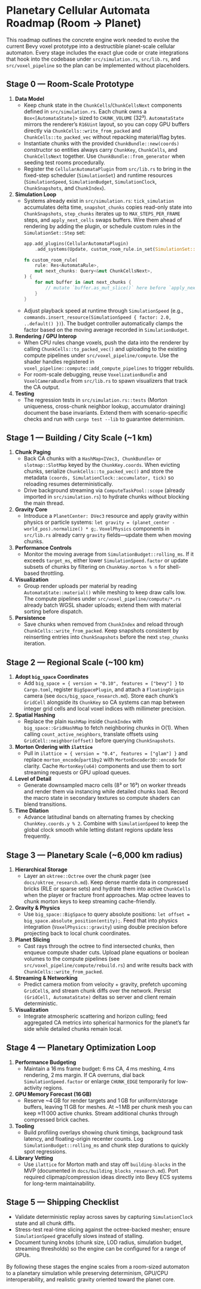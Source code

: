 # Planetary Cellular Automata Roadmap (Room → Planet)

This roadmap outlines the concrete engine work needed to evolve the current Bevy voxel prototype into a destructible planet-scale cellular automaton. Every stage includes the exact glue code or crate integrations that hook into the codebase under `src/simulation.rs`, `src/lib.rs`, and `src/voxel_pipeline` so the plan can be implemented without placeholders.

## Stage 0 — Room-Scale Prototype
1. **Data Model**
   - Keep chunk state in the `ChunkCells`/`ChunkCellsNext` components defined in `src/simulation.rs`. Each chunk owns a `Box<[AutomataState]>` sized to `CHUNK_VOLUME` (32³). `AutomataState` mirrors the renderer’s `R16Uint` layout, so you can copy GPU buffers directly via `ChunkCells::write_from_packed` and `ChunkCells::to_packed_vec` without repacking material/flag bytes.
   - Instantiate chunks with the provided `ChunkBundle::new(coords)` constructor so entities always carry `ChunkKey`, `ChunkCells`, and `ChunkCellsNext` together. Use `ChunkBundle::from_generator` when seeding test rooms procedurally.
   - Register the `CellularAutomataPlugin` from `src/lib.rs` to bring in the fixed-step scheduler (`SimulationSet`) and runtime resources (`SimulationSpeed`, `SimulationBudget`, `SimulationClock`, `ChunkSnapshots`, and `ChunkIndex`).
2. **Simulation Loop**
   - Systems already exist in `src/simulation.rs`: `tick_simulation` accumulates delta time, `snapshot_chunks` copies read-only state into `ChunkSnapshots`, `step_chunks` iterates up to `MAX_STEPS_PER_FRAME` steps, and `apply_next_cells` swaps buffers. Wire them ahead of rendering by adding the plugin, or schedule custom rules in the `SimulationSet::Step` set:
     ```rust
     app.add_plugins(CellularAutomataPlugin)
         .add_systems(Update, custom_room_rule.in_set(SimulationSet::Step));

     fn custom_room_rule(
         rule: Res<AutomataRule>,
         mut next_chunks: Query<&mut ChunkCellsNext>,
     ) {
         for mut buffer in &mut next_chunks {
             // mutate `buffer.as_mut_slice()` here before `apply_next_cells` runs
         }
     }
     ```
   - Adjust playback speed at runtime through `SimulationSpeed` (e.g., `commands.insert_resource(SimulationSpeed { factor: 2.0, ..default() })`). The budget controller automatically clamps the factor based on the moving average recorded in `SimulationBudget`.
3. **Rendering / GPU Interop**
   - When CPU rules change voxels, push the data into the renderer by calling `ChunkCells::to_packed_vec()` and uploading to the existing compute pipelines under `src/voxel_pipeline/compute`. Use the shader handles registered in `voxel_pipeline::compute::add_compute_pipelines` to trigger rebuilds.
   - For room-scale debugging, reuse `VoxelizationBundle` and `VoxelCameraBundle` from `src/lib.rs` to spawn visualizers that track the CA output.
4. **Testing**
   - The regression tests in `src/simulation.rs::tests` (Morton uniqueness, cross-chunk neighbor lookup, accumulator draining) document the base invariants. Extend them with scenario-specific checks and run with `cargo test --lib` to guarantee determinism.

## Stage 1 — Building / City Scale (~1 km)
1. **Chunk Paging**
   - Back CA chunks with a `HashMap<IVec3, ChunkBundle>` or `slotmap::SlotMap` keyed by the `ChunkKey.coords`. When evicting chunks, serialize `ChunkCells::to_packed_vec()` and store the metadata `(coords, SimulationClock::accumulator, tick)` so reloading resumes deterministically.
   - Drive background streaming via `ComputeTaskPool::scope` (already imported in `src/simulation.rs`) to hydrate chunks without blocking the main thread.
2. **Gravity Core**
   - Introduce a `PlanetCenter: DVec3` resource and apply gravity within physics or particle systems: `let gravity = (planet_center - world_pos).normalize() * g;`. `VoxelPhysics` components in `src/lib.rs` already carry `gravity` fields—update them when moving chunks.
3. **Performance Controls**
   - Monitor the moving average from `SimulationBudget::rolling_ms`. If it exceeds `target_ms`, either lower `SimulationSpeed.factor` or update subsets of chunks by filtering on `ChunkKey.morton % n` for shell-based throttling.
4. **Visualization**
   - Group render uploads per material by reading `AutomataState::material()` while meshing to keep draw calls low. The compute pipelines under `src/voxel_pipeline/compute/*.rs` already batch WGSL shader uploads; extend them with material sorting before dispatch.
5. **Persistence**
   - Save chunks when removed from `ChunkIndex` and reload through `ChunkCells::write_from_packed`. Keep snapshots consistent by reinserting entries into `ChunkSnapshots` before the next `step_chunks` iteration.

## Stage 2 — Regional Scale (~100 km)
1. **Adopt `big_space` Coordinates**
   - Add `big_space = { version = "0.10", features = ["bevy"] }` to `Cargo.toml`, register `BigSpacePlugin`, and attach a `FloatingOrigin` camera (see `docs/big_space_research.md`). Store each chunk’s `GridCell` alongside its `ChunkKey` so CA systems can map between integer grid cells and local voxel indices with millimeter precision.
2. **Spatial Hashing**
   - Replace the plain `HashMap` inside `ChunkIndex` with `big_space::GridHashMap` to fetch neighboring chunks in O(1). When calling `count_active_neighbors`, translate offsets using `GridCell::neighbor(offset)` before querying `ChunkSnapshots`.
3. **Morton Ordering with `ilattice`**
   - Pull in `ilattice = { version = "0.4", features = ["glam"] }` and replace `morton_encode`/`part1by2` with `MortonEncoder3D::encode` for clarity. Cache `MortonKey(u64)` components and use them to sort streaming requests or GPU upload queues.
4. **Level of Detail**
   - Generate downsampled macro cells (8³ or 16³) on worker threads and render them via instancing while detailed chunks load. Record the macro state in secondary textures so compute shaders can blend transitions.
5. **Time Dilation**
   - Advance latitudinal bands on alternating frames by checking `ChunkKey.coords.y % 2`. Combine with `SimulationSpeed` to keep the global clock smooth while letting distant regions update less frequently.

## Stage 3 — Planetary Scale (~6,000 km radius)
1. **Hierarchical Storage**
   - Layer an `oktree::Octree` over the chunk pager (see `docs/oktree_research.md`). Keep dense mantle data in compressed bricks (RLE or sparse sets) and hydrate them into active `ChunkCells` when the player or fracture front approaches. Map octree leaves to chunk morton keys to keep streaming cache-friendly.
2. **Gravity & Physics**
   - Use `big_space::BigSpace` to query absolute positions: `let offset = big_space.absolute_position(entity);`. Feed that into physics integration (`VoxelPhysics::gravity`) using double precision before projecting back to local chunk coordinates.
3. **Planet Slicing**
   - Cast rays through the octree to find intersected chunks, then enqueue compute shader cuts. Upload plane equations or boolean volumes to the compute pipelines (see `src/voxel_pipeline/compute/rebuild.rs`) and write results back with `ChunkCells::write_from_packed`.
4. **Streaming & Networking**
   - Predict camera motion from velocity + gravity, prefetch upcoming `GridCell`s, and stream chunk diffs over the network. Persist `(GridCell, AutomataState)` deltas so server and client remain deterministic.
5. **Visualization**
   - Integrate atmospheric scattering and horizon culling; feed aggregated CA metrics into spherical harmonics for the planet’s far side while detailed chunks remain local.

## Stage 4 — Planetary Optimization Loop
1. **Performance Budgeting**
   - Maintain a 16 ms frame budget: 6 ms CA, 4 ms meshing, 4 ms rendering, 2 ms margin. If CA overruns, dial back `SimulationSpeed.factor` or enlarge `CHUNK_EDGE` temporarily for low-activity regions.
2. **GPU Memory Forecast (16 GB)**
   - Reserve ~4 GB for render targets and 1 GB for uniform/storage buffers, leaving 11 GB for meshes. At ~1 MB per chunk mesh you can keep ≈11 000 active chunks. Stream additional chunks through compressed brick caches.
3. **Tooling**
   - Build profiling overlays showing chunk timings, background task latency, and floating-origin recenter counts. Log `SimulationBudget::rolling_ms` and chunk step durations to quickly spot regressions.
4. **Library Vetting**
   - Use `ilattice` for Morton math and stay off `building-blocks` in the MVP (documented in `docs/building_blocks_research.md`). Port required clipmap/compression ideas directly into Bevy ECS systems for long-term maintainability.

## Stage 5 — Shipping Checklist
- Validate deterministic replay across saves by capturing `SimulationClock` state and all chunk diffs.
- Stress-test real-time slicing against the octree-backed mesher; ensure `SimulationSpeed` gracefully slows instead of stalling.
- Document tuning knobs (chunk size, LOD radius, simulation budget, streaming thresholds) so the engine can be configured for a range of GPUs.

By following these stages the engine scales from a room-sized automaton to a planetary simulation while preserving determinism, GPU/CPU interoperability, and realistic gravity oriented toward the planet core.
